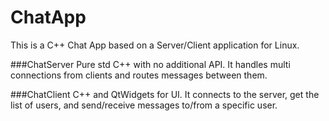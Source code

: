 # ChatApp

This is a C++ Chat App based on a Server/Client application for Linux.

###ChatServer
Pure std C++ with no additional API. It handles multi connections from clients and routes messages between them.

###ChatClient
C++ and QtWidgets for UI. It connects to the server, get the list of users, and send/receive messages to/from a specific user. 

